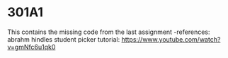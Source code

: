# 301A1

This contains the missing code from the last assignment
-references: abrahm hindles student picker tutorial: https://www.youtube.com/watch?v=gmNfc6u1qk0
